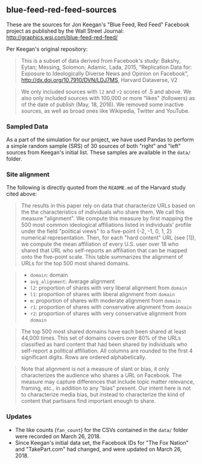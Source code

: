 ## blue-feed-red-feed-sources

These are the sources for Jon Keegan's "Blue Feed, Red Feed" Facebook project as published by the Wall Street Journal:
http://graphics.wsj.com/blue-feed-red-feed/

Per Keegan's original repository:
> This is a subset of data derived from Facebook's study: Bakshy, Eytan; Messing, Solomon; Adamic, Lada, 2015, “Replication Data for: Exposure to Ideologically Diverse News and Opinion on Facebook”, http://dx.doi.org/10.7910/DVN/LDJ7MS, Harvard Dataverse, V2

> We only included sources with `l2` and `r2` scores of .5 and above. We also only included sources with 100,000 or more "likes" (followers) as of the date of publish (May, 18, 2016). We removed some inactive sources, as well as broad ones like Wikipedia, Twitter and YouTube.

### Sampled Data

As a part of the simulation for our project, we have used Pandas to perform a simple random sample (SRS) of 30 sources of both "right" and "left" sources from Keegan's initial list. These samples are available in the `data/` folder.

### Site alignment

The following is directly quoted from the `README.md` of the Harvard study cited above:

>  The results in this paper rely on data that characterize URLs based on the
  the characteristics of individuals who share them.  We call this measure "alignment".
  We compute this measure by first mapping the 500 most common ideological affiliations
  listed in individuals' profile under the field "political views" to a five-point
  {-2, -1, 0, 1, 2} numerical representation.
  Then, for each "hard content" URL (see [1]), we compute the mean affiliation of
  every U.S. user over 18 who shared that URL who self-reports an affiliation
  that can be mapped onto the five-point scale.  This table summarizes the
  alignment of URLs for the top 500 most shared domains.

>  - `domain`: domain
>  - `avg_alignment`: Average alignment
>  - `l2`: proportion of shares with very liberal alignment from `domain`
>  - `l1`: proportion of shares with liberal alignment from `domain`
>  - `m`: proportion of shares with moderate alignment from `domain`
>  - `r1`: proportion of shares with conservative alignment from `domain`
>  - `r2`: proportion of shares with very conservative alignment from `domain`

>  The top 500 most shared domains have each been shared at least 44,000 times.
  This set of domains covers over 80% of the URLs classified as hard content that
  had been shared by individuals who self-report a political affiliation.
  All columns are rounded to the first 4 significant digits. Rows are ordered
  alphabetically.

>  Note that alignment is not a measure of slant or bias, it only characterizes
  the audience who shares a URL on Facebook. The measure may capture differences that include topic matter relevance, framing, etc., in addition to any "bias" present.
  Our intent here is not to characterize media bias, but instead to characterize the
  kind of content that partisans find important enough to share.  


  ### Updates

  - The like counts (`fan_count`) for the CSVs contained in the `data/` folder were recorded on March 26, 2018.
  - Since Keegan's initial data set, the Facebook IDs for "The Fox Nation" and "TakePart.com" had changed, and were updated on March 26, 2018.
